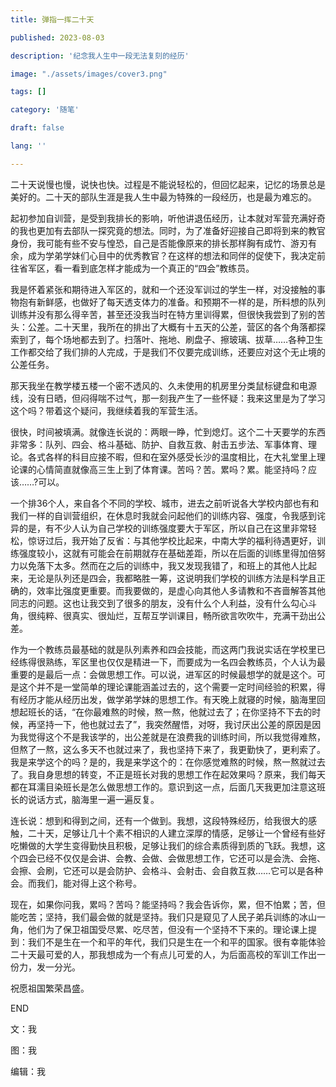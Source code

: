 ```yaml
---
title: 弹指一挥二十天

published: 2023-08-03

description: '纪念我人生中一段无法复刻的经历'

image: "./assets/images/cover3.png"

tags: []

category: '随笔'

draft: false

lang: ''

---
```


二十天说慢也慢，说快也快。过程是不能说轻松的，但回忆起来，记忆的场景总是美好的。二十天的部队生涯是我人生中最为特殊的一段经历，也是最为难忘的。

起初参加自训营，是受到我排长的影响，听他讲退伍经历，让本就对军营充满好奇的我也更加有去部队一探究竟的想法。同时，为了准备好迎接自己即将到来的教官身份，我可能有些不安与惶恐，自己是否能像原来的排长那样胸有成竹、游刃有余，成为学弟学妹们心目中的优秀教官？在这样的想法和同伴的促使下，我决定前往省军区，看一看到底怎样才能成为一个真正的“四会”教练员。

我是怀着紧张和期待进入军区的，就和一个还没军训过的学生一样，对没接触的事物抱有新鲜感，也做好了每天透支体力的准备。和预期不一样的是，所料想的队列训练并没有那么得辛苦，甚至还没我当时在特方里训得累，但很快我尝到了别的苦头：公差。二十天里，我所在的排出了大概有十五天的公差，营区的各个角落都探索到了，每个场地都去到了。扫落叶、拖地、刷盘子、擦玻璃、拔草……各种卫生工作都交给了我们排的人完成，于是我们不仅要完成训练，还要应对这个无止境的公差任务。

那天我坐在教学楼五楼一个密不透风的、久未使用的机房里分类鼠标键盘和电源线，没有日晒，但闷得喘不过气，那一刻我产生了一些怀疑：我来这里是为了学习这个吗？带着这个疑问，我继续着我的军营生活。

很快，时间被填满。就像连长说的：两眼一睁，忙到熄灯。这个二十天要学的东西非常多：队列、四会、格斗基础、防护、自救互救、射击五步法、军事体育、理论。各式各样的科目应接不暇，但和在室外感受长沙的温度相比，在大礼堂里上理论课的心情简直就像高三生上到了体育课。苦吗？苦。累吗？累。能坚持吗？应该……?可以。

一个排36个人，来自各个不同的学校、城市，进去之前听说各大学校内部也有和我们一样的自训营组织，在休息时我就会问起他们的训练内容、强度，令我感到诧异的是，有不少人认为自己学校的训练强度要大于军区，所以自己在这里非常轻松，惊讶过后，我开始了反省：与其他学校比起来，中南大学的福利待遇更好，训练强度较小，这就有可能会在前期就存在基础差距，所以在后面的训练里得加倍努力以免落下太多。然而在之后的训练中，我又发现我错了，和班上的其他人比起来，无论是队列还是四会，我都略胜一筹，这说明我们学校的训练方法是科学且正确的，效率比强度更重要。而我要做的，是虚心向其他人多请教和不吝啬解答其他同志的问题。这也让我交到了很多的朋友，没有什么个人利益，没有什么勾心斗角，很纯粹、很真实、很灿烂，互帮互学训课目，畅所欲言吹吹牛，充满干劲出公差。

作为一个教练员最基础的就是队列素养和四会技能，而这两门我说实话在学校里已经练得很熟练，军区里也仅仅是精进一下，而要成为一名四会教练员，个人认为最重要的是最后一点：会做思想工作。可以说，进军区的时候最想学的就是这个。可是这个并不是一堂简单的理论课能涵盖过去的，这个需要一定时间经验的积累，得有经历才能从经历出发，做学弟学妹的思想工作。有天晚上就寝的时候，脑海里回想起班长的话，“在你最难熬的时候，熬一熬，他就过去了；在你坚持不下去的时候，再坚持一下，他也就过去了”，我突然醒悟，对呀，我讨厌出公差的原因是因为我觉得这个不是我该学的，出公差就是在浪费我的训练时间，所以我觉得难熬，但熬了一熬，这么多天不也就过来了，我也坚持下来了，我更勤快了，更利索了。我是来学这个的吗？是的，我是来学这个的：在你感觉难熬的时候，熬一熬就过去了。我自身思想的转变，不正是班长对我的思想工作在起效果吗？原来，我们每天都在耳濡目染班长是怎么做思想工作的。意识到这一点，后面几天我更加注意这班长的说话方式，脑海里一遍一遍反复。

连长说：想到和得到之间，还有一个做到。我想，这段特殊经历，给我很大的感触，二十天，足够让几十个素不相识的人建立深厚的情感，足够让一个曾经有些好吃懒做的大学生变得勤快且积极，足够让我们的综合素质得到质的飞跃。我想，这个四会已经不仅仅是会讲、会教、会做、会做思想工作，它还可以是会洗、会拖、会擦、会刷，它还可以是会防护、会格斗、会射击、会自救互救……它可以是各种会。而我们，能对得上这个称号。

现在，如果你问我，累吗？苦吗？能坚持吗？我会告诉你，累，但不怕累；苦，但能吃苦；坚持，我们最会做的就是坚持。我们只是窥见了人民子弟兵训练的冰山一角，他们为了保卫祖国受尽累、吃尽苦，但没有一个坚持不下来的。理论课上提到：我们不是生在一个和平的年代，我们只是生在一个和平的国家。很有幸能体验二十天最可爱的人，那我想成为一个有点儿可爱的人，为后面高校的军训工作出一份力，发一分光。

祝愿祖国繁荣昌盛。

END

文：我

图：我

编辑：我
